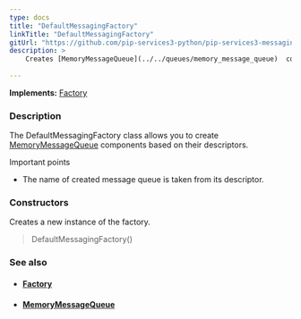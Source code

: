 ```yaml
---
type: docs
title: "DefaultMessagingFactory"
linkTitle: "DefaultMessagingFactory"
gitUrl: "https://github.com/pip-services3-python/pip-services3-messaging-python"
description: > 
    Creates [MemoryMessageQueue](../../queues/memory_message_queue)  components based on their descriptors.
    
---
```


**Implements:** [Factory](../../../components/build/factory)

### Description

The DefaultMessagingFactory class allows you to create  [MemoryMessageQueue](../../queues/memory_message_queue)  components based on their descriptors.

Important points

- The name of created message queue is taken from its descriptor.

### Constructors

Creates a new instance of the factory.

> DefaultMessagingFactory()


### See also
- #### [Factory](../../../components/build/factory)
- #### [MemoryMessageQueue](../../queues/message_queue)


